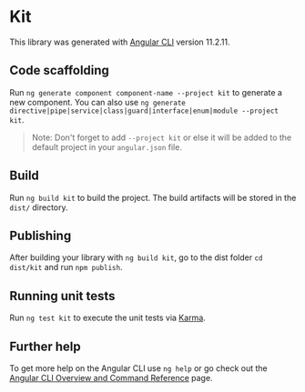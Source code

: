 # Kit

This library was generated with [Angular CLI](https://github.com/angular/angular-cli) version 11.2.11.

## Code scaffolding

Run `ng generate component component-name --project kit` to generate a new component. You can also use `ng generate directive|pipe|service|class|guard|interface|enum|module --project kit`.
> Note: Don't forget to add `--project kit` or else it will be added to the default project in your `angular.json` file. 

## Build

Run `ng build kit` to build the project. The build artifacts will be stored in the `dist/` directory.

## Publishing

After building your library with `ng build kit`, go to the dist folder `cd dist/kit` and run `npm publish`.

## Running unit tests

Run `ng test kit` to execute the unit tests via [Karma](https://karma-runner.github.io).

## Further help

To get more help on the Angular CLI use `ng help` or go check out the [Angular CLI Overview and Command Reference](https://angular.io/cli) page.
